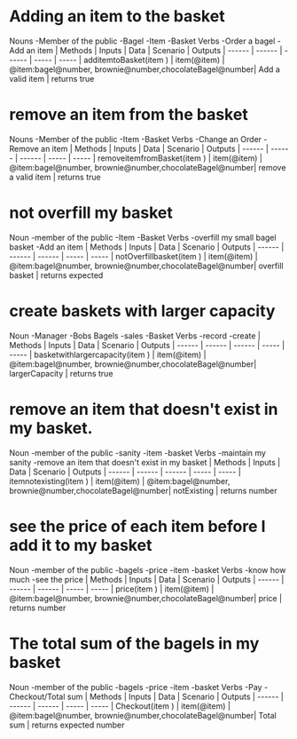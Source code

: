 # Adding an item to the basket
Nouns
-Member of the public
-Bagel
-Item
-Basket
Verbs
-Order a bagel
-Add an item
| Methods | Inputs | Data | Scenario | Outputs
| ------ | ------ | ------ | ----- | -----
| additemtoBasket(item ) |  item(@item) | @item:bagel@number,
brownie@number,chocolateBagel@number| Add a valid item | returns true

# remove an item  from the basket
Nouns
-Member of the public
-Item
-Basket
Verbs
-Change an Order
-Remove an item
| Methods | Inputs | Data | Scenario | Outputs
| ------ | ------ | ------ | ----- | -----
| removeitemfromBasket(item ) |  item(@item) | @item:bagel@number,
brownie@number,chocolateBagel@number| remove a valid item | returns true

# not overfill my basket
Noun
-member of the public
-Item
-Basket
Verbs
-overfill my small bagel basket
-Add an item
| Methods | Inputs | Data | Scenario | Outputs
| ------ | ------ | ------ | ----- | -----
| notOverfillbasket(item ) |  item(@item) | @item:bagel@number,
brownie@number,chocolateBagel@number| overfill basket | returns expected

# create baskets with larger capacity
Noun
-Manager
-Bobs Bagels
-sales
-Basket
Verbs
-record
-create
| Methods | Inputs | Data | Scenario | Outputs
| ------ | ------ | ------ | ----- | -----
| basketwithlargercapacity(item ) |  item(@item) | @item:bagel@number,
brownie@number,chocolateBagel@number| largerCapacity | returns true

# remove an item that doesn't exist in my basket. 
Noun
-member of the public
-sanity
-item
-basket
Verbs
-maintain my sanity
-remove an item that doesn't exist in my basket
| Methods | Inputs | Data | Scenario | Outputs
| ------ | ------ | ------ | ----- | -----
| itemnotexisting(item ) |  item(@item) | @item:bagel@number,
brownie@number,chocolateBagel@number| notExisting | returns number

# see the price of each item before I add it to my basket
Noun
-member of the public
-bagels
-price
-item
-basket
Verbs
-know how much 
-see the price
| Methods | Inputs | Data | Scenario | Outputs
| ------ | ------ | ------ | ----- | -----
| price(item ) |  item(@item) | @item:bagel@number,
brownie@number,chocolateBagel@number| price | returns number

# The total sum of the bagels in my basket
Noun
-member of the public
-bagels
-price
-item
-basket
Verbs
-Pay
-Checkout/Total sum
| Methods | Inputs | Data | Scenario | Outputs
| ------ | ------ | ------ | ----- | -----
| Checkout(item ) |  item(@item) | @item:bagel@number,
brownie@number,chocolateBagel@number| Total sum | returns expected number
